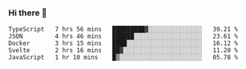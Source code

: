 ### Hi there 👋

<!--
**akosbalasko/akosbalasko** is a ✨ _special_ ✨ repository because its `README.md` (this file) appears on your GitHub profile.

Here are some ideas to get you started:

- 🔭 I’m currently working on ...
- 🌱 I’m currently learning ...
- 👯 I’m looking to collaborate on ...
- 🤔 I’m looking for help with ...
- 💬 Ask me about ...
- 📫 How to reach me: ...
- 😄 Pronouns: ...
- ⚡ Fun fact: ...
-->
<!--START_SECTION:waka-->
```text
TypeScript   7 hrs 56 mins   █████████▓░░░░░░░░░░░░░░░   39.21 % 
JSON         4 hrs 46 mins   ██████░░░░░░░░░░░░░░░░░░░   23.61 % 
Docker       3 hrs 15 mins   ████░░░░░░░░░░░░░░░░░░░░░   16.12 % 
Svelte       2 hrs 16 mins   ██▓░░░░░░░░░░░░░░░░░░░░░░   11.20 % 
JavaScript   1 hr 10 mins    █▒░░░░░░░░░░░░░░░░░░░░░░░   05.78 % 
```
<!--END_SECTION:waka-->
